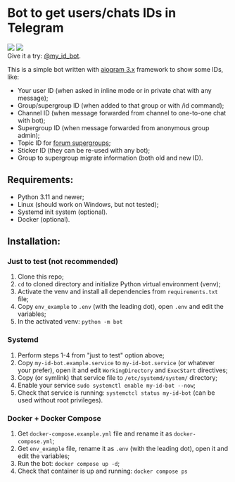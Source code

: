 # Bot to get users/chats IDs in Telegram

<a href="https://hub.docker.com/r/groosha/my-id-bot"><img src="https://img.shields.io/badge/my--id--bot-docker%20hub-blue"></a>
<a href="https://t.me/my_id_bot"><img src="https://img.shields.io/badge/Telegram-@my__id__bot-0c5161"></a>   
Give it a try: [@my_id_bot](https://t.me/my_id_bot).  

This is a simple bot written with [aiogram 3.x](https://github.com/aiogram/aiogram) framework to show some IDs, like:

* Your user ID (when asked in inline mode or in private chat with any message);  
* Group/supergroup ID (when added to that group or with /id command);  
* Channel ID (when message forwarded from channel to one-to-one chat with bot);  
* Supergroup ID (when message forwarded from anonymous group admin);  
* Topic ID for [forum supergroups](https://telegram.org/blog/topics-in-groups-collectible-usernames#topics-in-groups);  
* Sticker ID (they can be re-used with any bot);
* Group to supergroup migrate information (both old and new ID).

## Requirements:
* Python 3.11 and newer;  
* Linux (should work on Windows, but not tested);   
* Systemd init system (optional).  
* Docker (optional).

## Installation:

### Just to test (not recommended)
1. Clone this repo;
2. `cd` to cloned directory and initialize Python virtual environment (venv);
3. Activate the venv and install all dependencies from `requirements.txt` file;
4. Copy `env_example` to `.env` (with the leading dot), open `.env` and edit the variables;
5. In the activated venv: `python -m bot`

### Systemd 
1. Perform steps 1-4 from "just to test" option above;
2. Copy `my-id-bot.example.service` to `my-id-bot.service` (or whatever your prefer), open it and edit `WorkingDirectory` 
and `ExecStart` directives;
3. Copy (or symlink) that service file to `/etc/systemd/system/` directory;
4. Enable your service `sudo systemctl enable my-id-bot --now`;
5. Check that service is running: `systemctcl status my-id-bot` (can be used without root privileges).

### Docker + Docker Compose
1. Get `docker-compose.example.yml` file and rename it as `docker-compose.yml`;
2. Get `env_example` file, rename it as `.env` (with the leading dot), open it and edit the variables;
3. Run the bot: `docker compose up -d`;
4. Check that container is up and running: `docker compose ps`
